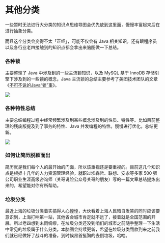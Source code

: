 # 其他分类

一些暂时无法进行大分类的知识点思维导图会优先放到这里面，慢慢丰富起来后在进行抽象分类。

而且这个分类会变得不太「正经」，可能不仅会有 Java 相关知识，还有跟程序员以及各行业老四接触到的知识点都会拿出来脑图做一下总结。

### 各种锁 ###
主要整理了 Java 中涉及到的一些主流锁知识，以及 MySQL 基于 InnoDB 存储引擎下涉及到的一些锁的概念，Java 主流锁的总结主要参考了美团技术团队的文章《<a href="https://tech.meituan.com/2018/11/15/java-lock.html" target="_blank">不可不说的Java“锁”事</a>》。

<img src="https://pic.superbed.cn/item/5cc41f8e3a213b0417170fa6">

### 各种特性总结 ###
主要总结编程过程中经常频繁涉及到某些概念涉及到的性质、特性等。比如目前整理的残废版提及到了事务的特性、Java 并发编程的特性。慢慢进行优化。总结更新。

<img src="https://pic.superbed.cn/item/5cc4206f3a213b0417172505">

### 如何让简历脱颖而出 ###
简历就是我们每个人的最开始的门面，所以该重视还是要重视的。目前这几个知识点是根据十几年的人力资源管理经验，就职过埃森哲、联想、安永等多家 500 强公司职业生涯高级咨询师（关哥说险公众号关哥的朋友）写的一篇文章总结提炼出来的，希望能对你有所帮助。

### 垃圾分类 ###
最近上海的垃圾分类着实搞得人心惶惶，大伙看着上海人民暗自发笑的同时应该要意识到，上海打响第一站，其他省会城市肯定就不远了，接着就是全国范围的开展。所以老四想到未雨绸缪，在垃圾分类还没到咱们的城市之前随手整理一下生活中常见的垃圾属于什么分类，本脑图会持续更新，希望在垃圾分类罚款到来之前我们就已经做好了战斗的准备，到时候昂首挺胸的去倒垃圾，哈哈。